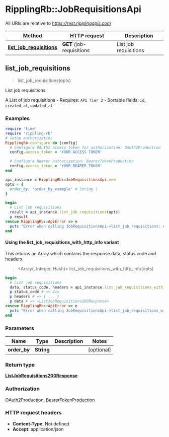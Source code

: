 # RipplingRb::JobRequisitionsApi

All URIs are relative to *https://rest.ripplingapis.com*

| Method | HTTP request | Description |
| ------ | ------------ | ----------- |
| [**list_job_requisitions**](JobRequisitionsApi.md#list_job_requisitions) | **GET** /job-requisitions | List job requisitions |


## list_job_requisitions

> <ListJobRequisitions200Response> list_job_requisitions(opts)

List job requisitions

A List of job requisitions  - Requires: `API Tier 2`  - Sortable fields: `id`, `created_at`, `updated_at`

### Examples

```ruby
require 'time'
require 'rippling-rb'
# setup authorization
RipplingRb.configure do |config|
  # Configure OAuth2 access token for authorization: OAuth2Production
  config.access_token = 'YOUR ACCESS TOKEN'

  # Configure Bearer authorization: BearerTokenProduction
  config.access_token = 'YOUR_BEARER_TOKEN'
end

api_instance = RipplingRb::JobRequisitionsApi.new
opts = {
  order_by: 'order_by_example' # String | 
}

begin
  # List job requisitions
  result = api_instance.list_job_requisitions(opts)
  p result
rescue RipplingRb::ApiError => e
  puts "Error when calling JobRequisitionsApi->list_job_requisitions: #{e}"
end
```

#### Using the list_job_requisitions_with_http_info variant

This returns an Array which contains the response data, status code and headers.

> <Array(<ListJobRequisitions200Response>, Integer, Hash)> list_job_requisitions_with_http_info(opts)

```ruby
begin
  # List job requisitions
  data, status_code, headers = api_instance.list_job_requisitions_with_http_info(opts)
  p status_code # => 2xx
  p headers # => { ... }
  p data # => <ListJobRequisitions200Response>
rescue RipplingRb::ApiError => e
  puts "Error when calling JobRequisitionsApi->list_job_requisitions_with_http_info: #{e}"
end
```

### Parameters

| Name | Type | Description | Notes |
| ---- | ---- | ----------- | ----- |
| **order_by** | **String** |  | [optional] |

### Return type

[**ListJobRequisitions200Response**](ListJobRequisitions200Response.md)

### Authorization

[OAuth2Production](../README.md#OAuth2Production), [BearerTokenProduction](../README.md#BearerTokenProduction)

### HTTP request headers

- **Content-Type**: Not defined
- **Accept**: application/json

